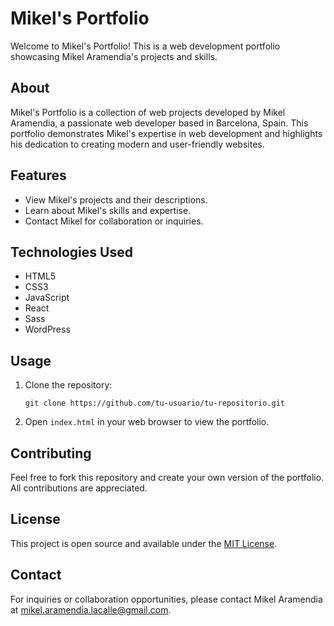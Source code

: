 # Mikel's Portfolio

Welcome to Mikel's Portfolio! This is a web development portfolio showcasing Mikel Aramendia's projects and skills.

## About

Mikel's Portfolio is a collection of web projects developed by Mikel Aramendia, a passionate web developer based in Barcelona, Spain. This portfolio demonstrates Mikel's expertise in web development and highlights his dedication to creating modern and user-friendly websites.

## Features

- View Mikel's projects and their descriptions.
- Learn about Mikel's skills and expertise.
- Contact Mikel for collaboration or inquiries.

## Technologies Used

- HTML5
- CSS3
- JavaScript
- React
- Sass
- WordPress

## Usage

1. Clone the repository:

    `git clone https://github.com/tu-usuario/tu-repositorio.git`


2. Open `index.html` in your web browser to view the portfolio.

## Contributing

Feel free to fork this repository and create your own version of the portfolio. All contributions are appreciated.

## License

This project is open source and available under the [MIT License](LICENSE).

## Contact

For inquiries or collaboration opportunities, please contact Mikel Aramendia at [mikel.aramendia.lacalle@gmail.com](mailto:mikel.aramendia.lacalle@gmail.com).

